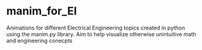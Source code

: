 # manim_for_EI


Animations for different Electrical Engineering topics created in python using the manim.py library. Aim to help visualize otherwise unintuitive math and engineering conecpts

